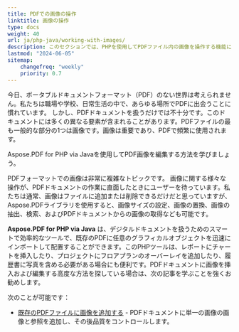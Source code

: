 ```yaml
---
title: PDFでの画像の操作
linktitle: 画像の操作
type: docs
weight: 40
url: ja/php-java/working-with-images/
description: このセクションでは、PHPを使用してPDFファイル内の画像を操作する機能について説明します。
lastmod: "2024-06-05"
sitemap:
    changefreq: "weekly"
    priority: 0.7
---
```


今日、ポータブルドキュメントフォーマット（PDF）のない世界は考えられません。私たちは職場や学校、日常生活の中で、あらゆる場所でPDFに出会うことに慣れています。
しかし、PDFドキュメントを扱うだけでは不十分です。このドキュメントには多くの異なる要素が含まれることがあります。PDFファイルの最も一般的な部分の1つは画像です。画像は重要であり、PDFで頻繁に使用されます。

Aspose.PDF for PHP via Javaを使用してPDF画像を編集する方法を学びましょう。

PDFフォーマットでの画像は非常に複雑なトピックです。
 画像に関する様々な操作が、PDFドキュメントの作業に直面したときにユーザーを待っています。私たちは通常、画像はファイルに追加または削除できるだけだと思っていますが、Aspose.PDFライブラリを使用すると、画像サイズの設定、画像の置換、画像の抽出、検索、およびPDFドキュメントからの画像の取得なども可能です。

**Aspose.PDF for PHP via Java** は、デジタルドキュメントを扱うためのスマートで効率的なツールで、既存のPDFに任意のグラフィカルオブジェクトを迅速にインポートして配置することができます。このPHPツールは、レポートにチャートを挿入したり、プロジェクトにフロアプランのオーバーレイを追加したり、履歴書に写真を含める必要がある場合にも便利です。PDFドキュメントに画像を挿入および編集する高度な方法を探している場合は、次の記事を学ぶことを強くお勧めします。

次のことが可能です：

- [既存のPDFファイルに画像を追加する](/pdf/php-java/add-image-to-existing-pdf-file/) - PDFドキュメントに単一の画像の画像と参照を追加し、その後品質をコントロールします。